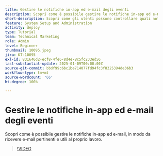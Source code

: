 ```yaml
---
title: Gestire le notifiche in-app ed e-mail degli eventi
description: Scopri come è possibile gestire le notifiche in-app ed e-mail, in modo da ricevere e-mail pertinenti e utili al proprio lavoro.
short-description: Scopri come gli utenti possono controllare quali notifiche in-app ed e-mail ricevono.
feature: System Setup and Administration
activity: deploy
type: Tutorial
team: Technical Marketing
role: Admin
level: Beginner
thumbnail: 10095.jpeg
jira: KT-10095
exl-id: 831646d2-ecf8-4fe6-8d4e-8c5fc233ed56
last-substantial-update: 2025-01-09T00:00:00Z
source-git-commit: bbdf99c6bc1be714077fd94fc3f8325394de36b3
workflow-type: tm+mt
source-wordcount: '66'
ht-degree: 100%

---
```


# Gestire le notifiche in-app ed e-mail degli eventi

Scopri come è possibile gestire le notifiche in-app ed e-mail, in modo da ricevere e-mail pertinenti e utili al proprio lavoro.

>[!VIDEO](https://video.tv.adobe.com/v/3442786/?quality=12&learn=on&enablevpops=1)

